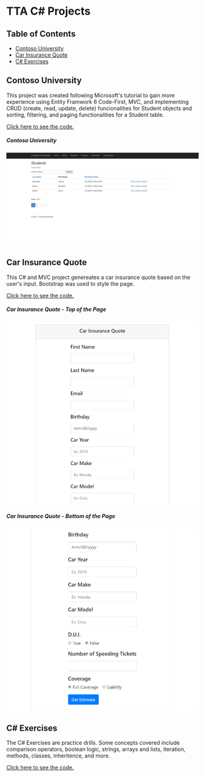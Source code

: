 # TTA C# Projects
## Table of Contents
- [Contoso University](#contoso-university)
- [Car Insurance Quote](#car-insurance-quote)
- [C# Exercises](#c-exercises)

## Contoso University
This project was created following Microsoft's tutorial to gain more experience using Entity Framwork 6 Code-First, MVC, and implementing CRUD (create, read, update, delete) funcionalities for Student objects and sorting, filtering, and paging functionalities for a Student table.

[Click here to see the code.](https://github.com/rbmanez/TTA-C-Sharp-Projects/tree/master/ContosoUniversity/ContosoUniversity)

##### Contoso University
![screenshot](screenshots/pic1.png)

## Car Insurance Quote
This C# and MVC project genereates a car insurance quote based on the user's input. Bootstrap was used to style the page. 

[Click here to see the code.](https://github.com/rbmanez/TTA-C-Sharp-Projects/tree/master/CarInsuranceQuote)

##### Car Insurance Quote - Top of the Page
![screenshot](screenshots/pic2.png)

##### Car Insurance Quote - Bottom of the Page
![screenshot](screenshots/pic3.png)

## C# Exercises
The C# Exercises are practice drills. Some concepts covered include comparison operators, boolean logic, strings, arrays and lists, iteration, methods, classes, inheritence, and more.

[Click here to see the code.](https://github.com/rbmanez/TTA-C-Sharp-Projects/tree/master/C-Sharp-Exercises)
